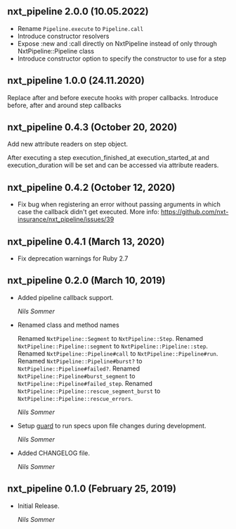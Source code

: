 ## nxt_pipeline 2.0.0 (10.05.2022)

- Rename `Pipeline.execute` to `Pipeline.call`
- Introduce constructor resolvers
- Expose :new and :call directly on NxtPipeline instead of only through NxtPipeline::Pipeline class
- Introduce constructor option to specify the constructor to use for a step

## nxt_pipeline 1.0.0 (24.11.2020)

Replace after and before execute hooks with proper callbacks.
Introduce before, after and around step callbacks

## nxt_pipeline 0.4.3 (October 20, 2020)

Add new attribute readers on step object.

After executing a step execution_finished_at execution_started_at and execution_duration
will be set and can be accessed via attribute readers.

## nxt_pipeline 0.4.2 (October 12, 2020)

* Fix bug when registering an error without passing arguments in which case the callback didn't get executed. More info: https://github.com/nxt-insurance/nxt_pipeline/issues/39

## nxt_pipeline 0.4.1 (March 13, 2020)

* Fix deprecation warnings for Ruby 2.7

## nxt_pipeline 0.2.0 (March 10, 2019)

* Added pipeline callback support.

  *Nils Sommer*

* Renamed class and method names

  Renamed `NxtPipeline::Segment` to `NxtPipeline::Step`.
  Renamed `NxtPipeline::Pipeline::segment` to `NxtPipeline::Pipeline::step`.
  Renamed `NxtPipeline::Pipeline#call` to `NxtPipeline::Pipeline#run`.
  Renamed `NxtPipeline::Pipeline#burst?` to `NxtPipeline::Pipeline#failed?`.
  Renamed `NxtPipeline::Pipeline#burst_segment` to `NxtPipeline::Pipeline#failed_step`.
  Renamed `NxtPipeline::Pipeline::rescue_segment_burst` to `NxtPipeline::Pipeline::rescue_errors`.

  *Nils Sommer*

* Setup [guard](https://github.com/guard/guard) to run specs upon file changes during development.

  *Nils Sommer*

* Added CHANGELOG file.

  *Nils Sommer*

## nxt_pipeline 0.1.0 (February 25, 2019)

* Initial Release.

  *Nils Sommer*
